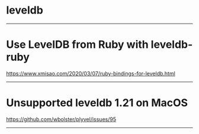# leveldb

---

# Use LevelDB from Ruby with leveldb-ruby

https://www.xmisao.com/2020/03/07/ruby-bindings-for-leveldb.html

---

# Unsupported leveldb 1.21 on MacOS

https://github.com/wbolster/plyvel/issues/95

---


